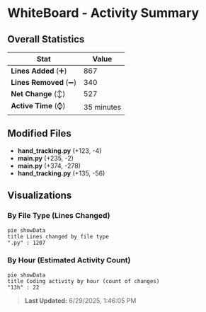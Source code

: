 # WhiteBoard - Activity Summary 

## Overall Statistics

| Stat                   | Value                                                             |
| ---------------------- | ----------------------------------------------------------------- |
| **Lines Added** (➕)   | 867                                          |
| **Lines Removed** (➖) | 340                                        |
| **Net Change** (↕)    | 527                |
| **Active Time** (⌚)   | 35 minutes |


## Modified Files
- **hand_tracking.py** (+123, -4)
- **main.py** (+235, -2)
- **main.py** (+374, -278)
- **hand_tracking.py** (+135, -56)

## Visualizations

### By File Type (Lines Changed)

```mermaid
pie showData
title Lines changed by file type
".py" : 1207
```

### By Hour (Estimated Activity Count)

```mermaid
pie showData
title Coding activity by hour (count of changes)
"13h" : 22
```


> **Last Updated:** 6/29/2025, 1:46:05 PM